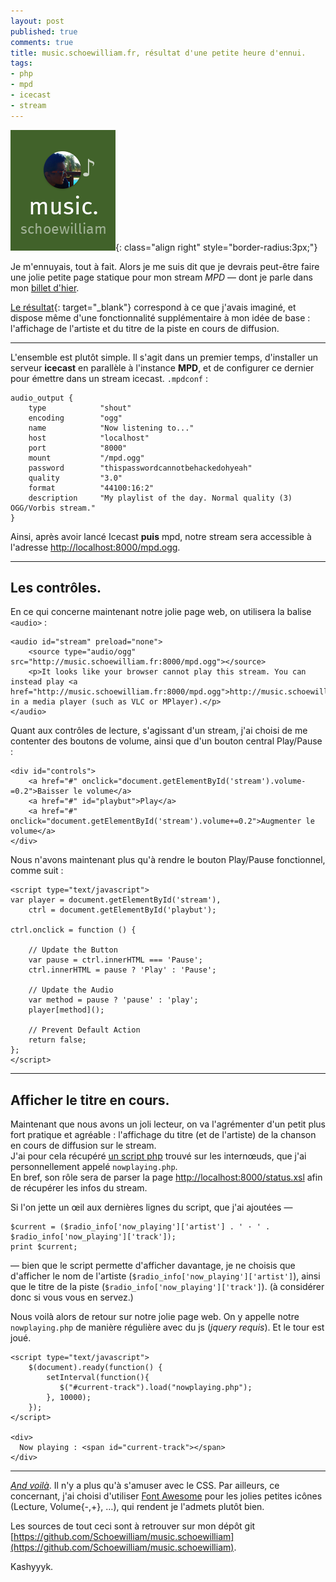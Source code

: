 ```yaml
---
layout: post
published: true
comments: true
title: music.schoewilliam.fr, résultat d'une petite heure d'ennui.
tags:
- php
- mpd
- icecast
- stream
---
```


![music.schoewilliam.fr](/images/mpd/music.schoewilliam.png){: class="align right" style="border-radius:3px;"}

Je m'ennuyais, tout à fait. Alors je me suis dit que je devrais peut-être faire une jolie petite page statique pour mon stream *MPD* — dont je parle dans mon [billet d'hier](/2013/08/01/premières-joies-de-l-autohébergement.html).

[Le résultat](http://music.schoewilliam.fr){: target="_blank"} correspond à ce que j'avais imaginé, et dispose même d'une fonctionnalité supplémentaire à mon idée de base : l'affichage de l'artiste et du titre de la piste en cours de diffusion.

---

L'ensemble est plutôt simple. Il s'agit dans un premier temps, d'installer un serveur **icecast** en parallèle à l'instance **MPD**, et de configurer ce dernier pour émettre dans un stream icecast. `.mpdconf` :

	audio_output {
	    type            "shout"
	    encoding        "ogg"
	    name            "Now listening to..."
	    host            "localhost"
	    port            "8000"
	    mount           "/mpd.ogg"
	    password        "thispasswordcannotbehackedohyeah"
	    quality         "3.0"
	    format          "44100:16:2"
	    description     "My playlist of the day. Normal quality (3) OGG/Vorbis stream."
	}

Ainsi, après avoir lancé Icecast **puis** mpd, notre stream sera accessible à l'adresse [http://localhost:8000/mpd.ogg](http://localhost:8000/mpd.ogg).

---

## Les contrôles.

En ce qui concerne maintenant notre jolie page web, on utilisera la balise `<audio>` :

    <audio id="stream" preload="none">
    	<source type="audio/ogg" src="http://music.schoewilliam.fr:8000/mpd.ogg"></source>
    	<p>It looks like your browser cannot play this stream. You can instead play <a href="http://music.schoewilliam.fr:8000/mpd.ogg">http://music.schoewilliam.fr:8000/mpd.ogg</a> in a media player (such as VLC or MPlayer).</p>
    </audio>

Quant aux contrôles de lecture, s'agissant d'un stream, j'ai choisi de me contenter des boutons de volume, ainsi que d'un bouton central Play/Pause :

    <div id="controls">
    	<a href="#" onclick="document.getElementById('stream').volume-=0.2">Baisser le volume</a>
    	<a href="#" id="playbut">Play</a>
    	<a href="#" onclick="document.getElementById('stream').volume+=0.2">Augmenter le volume</a>
    </div>

Nous n'avons maintenant plus qu'à rendre le bouton Play/Pause fonctionnel, comme suit :

	<script type="text/javascript">
	var player = document.getElementById('stream'),
	    ctrl = document.getElementById('playbut');

	ctrl.onclick = function () {

	    // Update the Button
	    var pause = ctrl.innerHTML === 'Pause';
	    ctrl.innerHTML = pause ? 'Play' : 'Pause';

	    // Update the Audio
	    var method = pause ? 'pause' : 'play';
	    player[method]();

	    // Prevent Default Action
	    return false;
	};
	</script>

---

## Afficher le titre en cours.

Maintenant que nous avons un joli lecteur, on va l'agrémenter d'un petit plus fort pratique et agréable : l'affichage du titre (et de l'artiste) de la chanson en cours de diffusion sur le stream.  
J'ai pour cela récupéré [un script php](https://github.com/Schoewilliam/music.schoewilliam/blob/master/nowplaying.php) trouvé sur les internœuds, que j'ai personnellement appelé `nowplaying.php`.  
En bref, son rôle sera de parser la page [http://localhost:8000/status.xsl](http://localhost:8000/status.xsl) afin de récupérer les infos du stream.  

Si l'on jette un œil aux dernières lignes du script, que j'ai ajoutées —

	$current = ($radio_info['now_playing']['artist'] . ' · ' . $radio_info['now_playing']['track']);
	print $current;

— bien que le script permette d'afficher davantage, je ne choisis que d'afficher le nom de l'artiste (`$radio_info['now_playing']['artist']`), ainsi que le titre de la piste (`$radio_info['now_playing']['track']`). (à considérer donc si vous vous en servez.)

Nous voilà alors de retour sur notre jolie page web. On y appelle notre `nowplaying.php` de manière régulière avec du js (*jquery requis*). Et le tour est joué.

	<script type="text/javascript">
		$(document).ready(function() {
		    setInterval(function(){
			   $("#current-track").load("nowplaying.php");
		    }, 10000);
		});
	</script>

	<div>
	  Now playing : <span id="current-track"></span>
	</div>

---

[*And voilà*](http://music.schoewilliam.fr). Il n'y a plus qu'à s'amuser avec le CSS. Par ailleurs, ce concernant, j'ai choisi d'utiliser [Font Awesome](http://fontawesome.io/) pour les jolies petites icônes (Lecture, Volume{-,+}, …), qui rendent je l'admets plutôt bien.

Les sources de tout ceci sont à retrouver sur mon dépôt git [https://github.com/Schoewilliam/music.schoewilliam](https://github.com/Schoewilliam/music.schoewilliam).

Kashyyyk.
